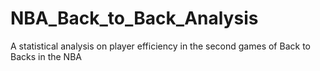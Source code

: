 # NBA_Back_to_Back_Analysis
A statistical analysis on player efficiency in the second games of Back to Backs in the NBA
